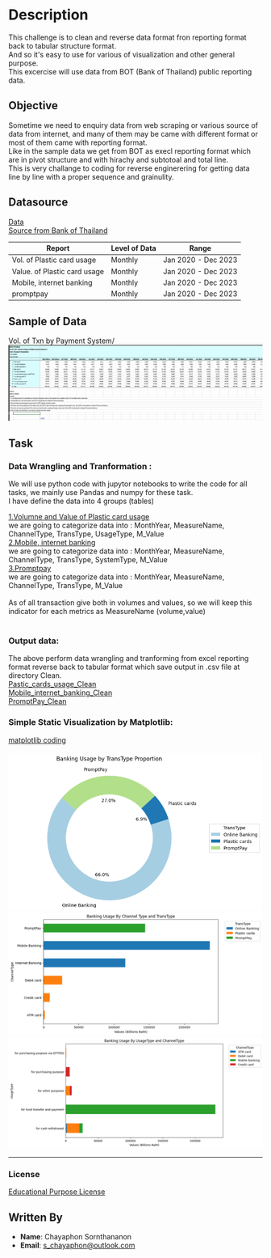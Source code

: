 # Description
This challenge is to clean and reverse data format fron reporting format back to tabular structure format.<br>
And so it's easy to use for various of visualization and other general purpose.<br>
This excercise will use data from BOT (Bank of Thailand) public reporting data.<br>

## Objective
Sometime we need to enquiry data from web scraping or various source of data from internet, and many of them may be came with different format or most of them came with reporting format.<br>
Like in the sample data we get from BOT as execl reporting format which are in pivot structure and with hirachy and subtotoal and total line.<br>
This is very challange to coding for reverse enginerering for getting data line by line with a proper sequence and grainulity.<br>

## Datasource
[Data](https://raw.githubusercontent.com/chayaphon/Data_Wrangling/main/Sources/Data.xlsx)<br>
[Source from Bank of Thailand](https://www.bot.or.th/en/statistics/payment.html)<br>

| Report                         | Level of Data | Range                |
|--------------------------------|---------------|----------------------|
| Vol. of Plastic card usage     |    Monthly    | Jan 2020 - Dec 2023  |
| Value. of Plastic card usage   |    Monthly    | Jan 2020 - Dec 2023  |
| Mobile, internet banking       |    Monthly    | Jan 2020 - Dec 2023  |
| promptpay                      |    Monthly    | Jan 2020 - Dec 2023  |

## Sample of Data
Vol. of Txn by Payment System/ <br>
![Image](https://raw.githubusercontent.com/chayaphon/Data_Wrangling/main/img/ss_sample.png)

## Task
### Data Wrangling and Tranformation :
We will use python code with jupytor notebooks to write the code for all tasks, we mainly use Pandas and numpy for these task.<br>
I have define the data into 4 groups (tables)<br>

[1.Volumne and Value of Plastic card usage](https://github.com/chayaphon/Data_Wrangling/tree/main/Wrangling_Code/data_cleansing_Pastic_cards_usage.ipynb)<br>
  we are going to categorize data into : MonthYear, MeasureName, ChannelType, TransType,  UsageType, M_Value<br>
[2.Mobile, internet banking](https://github.com/chayaphon/Data_Wrangling/tree/main/Wrangling_Code/data_cleansing_Mobile_internet_banking.ipynb)<br>
  we are going to categorize data into : MonthYear, MeasureName, ChannelType, TransType,  SystemType, M_Value<br>
[3.Promptpay](https://github.com/chayaphon/Data_Wrangling/tree/main/Wrangling_Code/data_cleansing_PromptPay.ipynb)<br>
  we are going to categorize data into : MonthYear, MeasureName, ChannelType, TransType, M_Value<br>
<br>
As of all transaction give both in volumes and values, so we will keep this indicator for each metrics as MeasureName (volume,value)<br>
<br>

### Output data:
The above perform data wrangling and tranforming from excel reporting format reverse back to tabular format which save output in .csv file at directory Clean.<br>
[Pastic_cards_usage_Clean](https://github.com/chayaphon/Data_Wrangling/tree/main/Clean/Pastic_cards_usage_Clean.csv)<br>
[Mobile_internet_banking_Clean](https://github.com/chayaphon/Data_Wrangling/tree/main/Clean/Mobile_internet_banking_Clean.csv)<br>
[PromptPay_Clean](https://github.com/chayaphon/Data_Wrangling/tree/main/Clean/PromptPay_Clean.csv)<br>

### Simple Static Visualization by Matplotlib:
[matplotlib coding](https://github.com/chayaphon/Data_Wrangling/tree/main/Visualization/matplotlib.ipynb)<br><br>
![Image](https://raw.githubusercontent.com/chayaphon/Data_Wrangling/main/img/output1.png)<br>
![Image](https://raw.githubusercontent.com/chayaphon/Data_Wrangling/main/img/output2.png)<br>
![Image](https://raw.githubusercontent.com/chayaphon/Data_Wrangling/main/img/output3.png)<br>

<hr>

### License
[Educational Purpose License](https://github.com/chayaphon/Data_Wrangling/blob/main/LICENSE.md)

## Written By
- **Name**: Chayaphon Sornthananon
- **Email**: s_chayaphon@outlook.com
